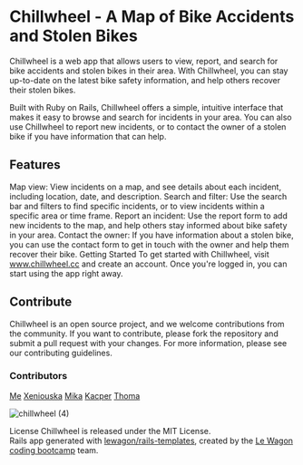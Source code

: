 # Chillwheel - A Map of Bike Accidents and Stolen Bikes
Chillwheel is a web app that allows users to view, report, and search for bike accidents and stolen bikes in their area. With Chillwheel, you can stay up-to-date on the latest bike safety information, and help others recover their stolen bikes.

Built with Ruby on Rails, Chillwheel offers a simple, intuitive interface that makes it easy to browse and search for incidents in your area. You can also use Chillwheel to report new incidents, or to contact the owner of a stolen bike if you have information that can help.

## Features
Map view: View incidents on a map, and see details about each incident, including location, date, and description.
Search and filter: Use the search bar and filters to find specific incidents, or to view incidents within a specific area or time frame.
Report an incident: Use the report form to add new incidents to the map, and help others stay informed about bike safety in your area.
Contact the owner: If you have information about a stolen bike, you can use the contact form to get in touch with the owner and help them recover their bike.
Getting Started
To get started with Chillwheel, visit www.chillwheel.cc and create an account. Once you're logged in, you can start using the app right away.

## Contribute
Chillwheel is an open source project, and we welcome contributions from the community. If you want to contribute, please fork the repository and submit a pull request with your changes. For more information, please see our contributing guidelines.
### Contributors
<a href="https://github.com/borismwanga" target="_blank">Me</a>
<a href="https://github.com/Xeniouska" target="_blank">Xeniouska</a>
<a href="https://github.com/MikaBB" target="_blank">Mika</a>
<a href="https://github.com/HiKacper" target="_blank">Kacper</a>
<a href="https://github.com/thmsmrl" target="_blank">Thoma</a>

![chillwheel (4)](https://user-images.githubusercontent.com/57875197/207383971-c3f8bf07-88da-464b-a8f1-162582b98d4a.JPG)

License
Chillwheel is released under the MIT License.\
Rails app generated with [lewagon/rails-templates](https://github.com/lewagon/rails-templates), created by the [Le Wagon coding bootcamp](https://www.lewagon.com) team.
